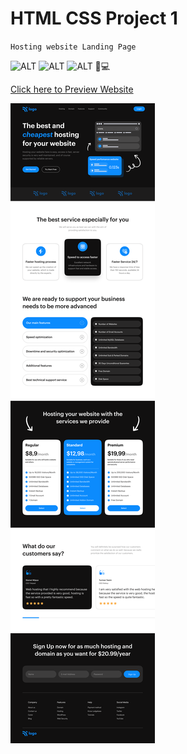 # HTML CSS Project 1

`Hosting website Landing Page`

![ALT](https://img.shields.io/badge/-HTML-red)
![ALT](https://img.shields.io/badge/-CSS-yellow)
![ALT](https://img.shields.io/badge/-RESPONSIVE-green)
📱💻

[Click here to Preview Website](https://tu-card.netlify.app/)

![Alt](./Hosting%20Landing%20Page.png)
